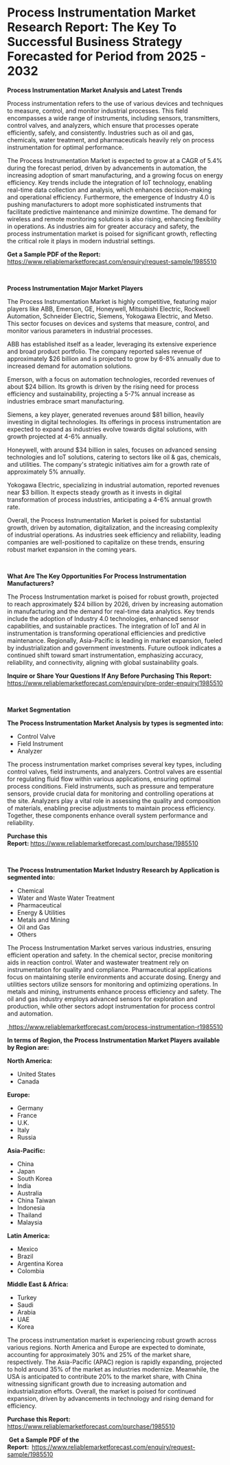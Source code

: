 <p><h1>Process Instrumentation Market Research Report: The Key To Successful Business Strategy Forecasted for Period from 2025 - 2032</h1></p><p><strong>Process Instrumentation Market Analysis and Latest Trends</strong></p>
<p><p>Process instrumentation refers to the use of various devices and techniques to measure, control, and monitor industrial processes. This field encompasses a wide range of instruments, including sensors, transmitters, control valves, and analyzers, which ensure that processes operate efficiently, safely, and consistently. Industries such as oil and gas, chemicals, water treatment, and pharmaceuticals heavily rely on process instrumentation for optimal performance.</p><p>The Process Instrumentation Market is expected to grow at a CAGR of 5.4% during the forecast period, driven by advancements in automation, the increasing adoption of smart manufacturing, and a growing focus on energy efficiency. Key trends include the integration of IoT technology, enabling real-time data collection and analysis, which enhances decision-making and operational efficiency. Furthermore, the emergence of Industry 4.0 is pushing manufacturers to adopt more sophisticated instruments that facilitate predictive maintenance and minimize downtime. The demand for wireless and remote monitoring solutions is also rising, enhancing flexibility in operations. As industries aim for greater accuracy and safety, the process instrumentation market is poised for significant growth, reflecting the critical role it plays in modern industrial settings.</p></p>
<p><strong>Get a Sample PDF of the Report:&nbsp;</strong> <a href="https://www.reliablemarketforecast.com/enquiry/request-sample/1985510?utm_campaign=3041&utm_medium=2&utm_source=Github&utm_content=ia&utm_term=16042025&utm_id=process-instrumentation">https://www.reliablemarketforecast.com/enquiry/request-sample/1985510</a></p>
<p>&nbsp;</p>
<p><strong>Process Instrumentation Major Market Players</strong></p>
<p><p>The Process Instrumentation Market is highly competitive, featuring major players like ABB, Emerson, GE, Honeywell, Mitsubishi Electric, Rockwell Automation, Schneider Electric, Siemens, Yokogawa Electric, and Metso. This sector focuses on devices and systems that measure, control, and monitor various parameters in industrial processes.</p><p>ABB has established itself as a leader, leveraging its extensive experience and broad product portfolio. The company reported sales revenue of approximately $26 billion and is projected to grow by 6-8% annually due to increased demand for automation solutions.</p><p>Emerson, with a focus on automation technologies, recorded revenues of about $24 billion. Its growth is driven by the rising need for process efficiency and sustainability, projecting a 5-7% annual increase as industries embrace smart manufacturing.</p><p>Siemens, a key player, generated revenues around $81 billion, heavily investing in digital technologies. Its offerings in process instrumentation are expected to expand as industries evolve towards digital solutions, with growth projected at 4-6% annually.</p><p>Honeywell, with around $34 billion in sales, focuses on advanced sensing technologies and IoT solutions, catering to sectors like oil & gas, chemicals, and utilities. The company's strategic initiatives aim for a growth rate of approximately 5% annually.</p><p>Yokogawa Electric, specializing in industrial automation, reported revenues near $3 billion. It expects steady growth as it invests in digital transformation of process industries, anticipating a 4-6% annual growth rate.</p><p>Overall, the Process Instrumentation Market is poised for substantial growth, driven by automation, digitalization, and the increasing complexity of industrial operations. As industries seek efficiency and reliability, leading companies are well-positioned to capitalize on these trends, ensuring robust market expansion in the coming years.</p></p>
<p>&nbsp;</p>
<p><strong>What Are The Key Opportunities For Process Instrumentation Manufacturers?</strong></p>
<p><p>The Process Instrumentation market is poised for robust growth, projected to reach approximately $24 billion by 2026, driven by increasing automation in manufacturing and the demand for real-time data analytics. Key trends include the adoption of Industry 4.0 technologies, enhanced sensor capabilities, and sustainable practices. The integration of IoT and AI in instrumentation is transforming operational efficiencies and predictive maintenance. Regionally, Asia-Pacific is leading in market expansion, fueled by industrialization and government investments. Future outlook indicates a continued shift toward smart instrumentation, emphasizing accuracy, reliability, and connectivity, aligning with global sustainability goals.</p></p>
<p><strong>Inquire or Share Your Questions If Any Before Purchasing This Report:</strong> <a href="https://www.reliablemarketforecast.com/enquiry/pre-order-enquiry/1985510?utm_campaign=3041&utm_medium=2&utm_source=Github&utm_content=ia&utm_term=16042025&utm_id=process-instrumentation">https://www.reliablemarketforecast.com/enquiry/pre-order-enquiry/1985510</a></p>
<p>&nbsp;</p>
<p><strong>Market Segmentation</strong></p>
<p><strong>The Process Instrumentation Market Analysis by types is segmented into:</strong></p>
<p><ul><li>Control Valve</li><li>Field Instrument</li><li>Analyzer</li></ul></p>
<p><p>The process instrumentation market comprises several key types, including control valves, field instruments, and analyzers. Control valves are essential for regulating fluid flow within various applications, ensuring optimal process conditions. Field instruments, such as pressure and temperature sensors, provide crucial data for monitoring and controlling operations at the site. Analyzers play a vital role in assessing the quality and composition of materials, enabling precise adjustments to maintain process efficiency. Together, these components enhance overall system performance and reliability.</p></p>
<p><strong>Purchase this Report:&nbsp;</strong><a href="https://www.reliablemarketforecast.com/purchase/1985510?utm_campaign=3041&utm_medium=2&utm_source=Github&utm_content=ia&utm_term=16042025&utm_id=process-instrumentation">https://www.reliablemarketforecast.com/purchase/1985510</a></p>
<p>&nbsp;</p>
<p><strong>The Process Instrumentation Market Industry Research by Application is segmented into:</strong></p>
<p><ul><li>Chemical</li><li>Water and Waste Water Treatment</li><li>Pharmaceutical</li><li>Energy & Utilities</li><li>Metals and Mining</li><li>Oil and Gas</li><li>Others</li></ul></p>
<p><p>The Process Instrumentation Market serves various industries, ensuring efficient operation and safety. In the chemical sector, precise monitoring aids in reaction control. Water and wastewater treatment rely on instrumentation for quality and compliance. Pharmaceutical applications focus on maintaining sterile environments and accurate dosing. Energy and utilities sectors utilize sensors for monitoring and optimizing operations. In metals and mining, instruments enhance process efficiency and safety. The oil and gas industry employs advanced sensors for exploration and production, while other sectors adopt instrumentation for process control and automation.</p></p>
<p><a href="https://www.reliablemarketforecast.com/process-instrumentation-r1985510?utm_campaign=3041&utm_medium=2&utm_source=Github&utm_content=ia&utm_term=16042025&utm_id=process-instrumentation">&nbsp;https://www.reliablemarketforecast.com/process-instrumentation-r1985510</a></p>
<p><strong>In terms of Region, the Process Instrumentation Market Players available by Region are:</strong></p>
<p>
    <p> <strong> North America: </strong>
        <ul>
            <li>United States</li>
            <li>Canada</li>
        </ul>
        </p> 
    <p> <strong> Europe: </strong>
        <ul>
            <li>Germany</li>
            <li>France</li>
            <li>U.K.</li>
            <li>Italy</li>
            <li>Russia</li>
        </ul>
        </p> 
    <p> <strong> Asia-Pacific: </strong>
        <ul>
            <li>China</li>
            <li>Japan</li>
            <li>South Korea</li>
            <li>India</li>
            <li>Australia</li>
            <li>China Taiwan</li>
            <li>Indonesia</li>
            <li>Thailand</li>
            <li>Malaysia</li>
        </ul>
        </p> 
    <p> <strong> Latin America: </strong>
        <ul>
            <li>Mexico</li>
            <li>Brazil</li>
            <li>Argentina Korea</li>
            <li>Colombia</li>
        </ul>
        </p> 
    <p> <strong> Middle East & Africa: </strong>
        <ul>
            <li>Turkey</li>
            <li>Saudi</li>
            <li>Arabia</li>
            <li>UAE</li>
            <li>Korea</li>
        </ul>
    </p>
    </p>
<p><p>The process instrumentation market is experiencing robust growth across various regions. North America and Europe are expected to dominate, accounting for approximately 30% and 25% of the market share, respectively. The Asia-Pacific (APAC) region is rapidly expanding, projected to hold around 35% of the market as industries modernize. Meanwhile, the USA is anticipated to contribute 20% to the market share, with China witnessing significant growth due to increasing automation and industrialization efforts. Overall, the market is poised for continued expansion, driven by advancements in technology and rising demand for efficiency.</p></p>
<p><strong>Purchase this Report: </strong><a href="https://www.reliablemarketforecast.com/purchase/1985510?utm_campaign=3041&utm_medium=2&utm_source=Github&utm_content=ia&utm_term=16042025&utm_id=process-instrumentation">https://www.reliablemarketforecast.com/purchase/1985510</a></p>
<p>&nbsp;<strong>Get a Sample PDF of the Report:&nbsp;&nbsp;</strong><a href="https://www.reliablemarketforecast.com/enquiry/request-sample/1985510?utm_campaign=3041&utm_medium=2&utm_source=Github&utm_content=ia&utm_term=16042025&utm_id=process-instrumentation">https://www.reliablemarketforecast.com/enquiry/request-sample/1985510</a></p>
<p><strong></strong></p>
<p><p></p><p></p><p></p></p>
